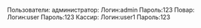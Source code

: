Пользователи:
администратор:
	Логин:admin	
	Пароль:123
Повар:
	Логин:user
	Пароль:123
Кассир:
	Логин:user1	
	Пароль:123
